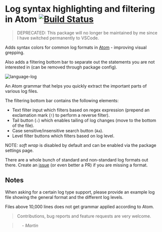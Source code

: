 # Log syntax highlighting and filtering in Atom [![Build Status](https://travis-ci.org/mrodalgaard/language-log.svg)](https://travis-ci.org/mrodalgaard/language-log)

> DEPRECATED: This package will no longer be maintained by me since I have switched permanently to VSCode.

Adds syntax colors for common log formats in [Atom](https://atom.io/) - improving visual grepping.

Also adds a filtering bottom bar to separate out the statements you are not interested in (can be removed through package config).

![language-log](https://raw.githubusercontent.com/mrodalgaard/language-log/master/screenshots/preview.png)

An Atom grammar that helps you quickly extract the important parts of various log files.

The filtering bottom bar contains the following elements:

* Text filter input which filters based on regex expression (prepend an exclamation mark (`!`) to perform a reverse filter).
* Tail button (`⇩`) which enables tailing of log changes (move to the bottom of the file).
* Case sensitive/insensitive search button (`Aa`).
* Level filter buttons which filters based on log level.

NOTE: *soft wrap* is disabled by default and can be enabled via the package settings page.

There are a whole bunch of standard and non-standard log formats out there. Create an [issue](https://github.com/mrodalgaard/language-log/issues/new) (or even better a PR) if you are missing a format.

## Notes

When asking for a certain log type support, please provide an example log file showing the general format and the different log levels.

Files above 10,000 lines does not get grammar applied according to Atom.

> Contributions, bug reports and feature requests are very welcome.

> &nbsp; &nbsp; _- Martin_
